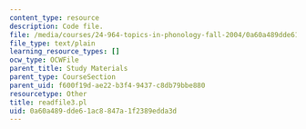 ```yaml
---
content_type: resource
description: Code file.
file: /media/courses/24-964-topics-in-phonology-fall-2004/0a60a489dde61ac8847a1f2389edda3d_readfile3.pl
file_type: text/plain
learning_resource_types: []
ocw_type: OCWFile
parent_title: Study Materials
parent_type: CourseSection
parent_uid: f600f19d-ae22-b3f4-9437-c8db79bbe880
resourcetype: Other
title: readfile3.pl
uid: 0a60a489-dde6-1ac8-847a-1f2389edda3d
---
```

